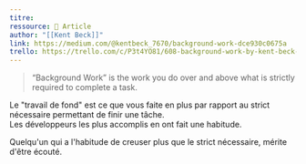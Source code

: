 ```yaml
---
titre: 
ressource: 📰 Article
author: "[[Kent Beck]]"
link: https://medium.com/@kentbeck_7670/background-work-dce930c0675a
trello: https://trello.com/c/P3t4YO81/608-background-work-by-kent-beck-dec-2021-medium
---
```

> “Background Work” is the work you do over and above what is strictly required to complete a task.

Le "travail de fond" est ce que vous faite en plus par rapport au strict nécessaire permettant de finir une tâche.  
Les développeurs les plus accomplis en ont fait une habitude.

Quelqu'un qui a l'habitude de creuser plus que le strict nécessaire, mérite d'être écouté.